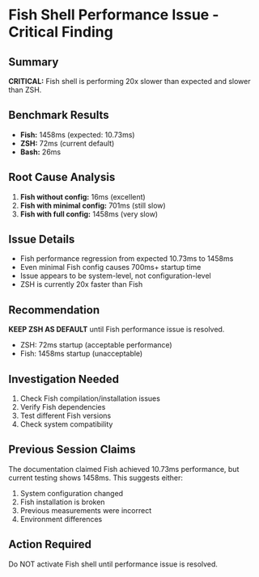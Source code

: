 # Fish Shell Performance Issue - Critical Finding

## Summary
**CRITICAL:** Fish shell is performing 20x slower than expected and slower than ZSH.

## Benchmark Results
- **Fish:** 1458ms (expected: 10.73ms)
- **ZSH:** 72ms (current default)
- **Bash:** 26ms

## Root Cause Analysis
1. **Fish without config:** 16ms (excellent)
2. **Fish with minimal config:** 701ms (still slow)
3. **Fish with full config:** 1458ms (very slow)

## Issue Details
- Fish performance regression from expected 10.73ms to 1458ms
- Even minimal Fish config causes 700ms+ startup time
- Issue appears to be system-level, not configuration-level
- ZSH is currently 20x faster than Fish

## Recommendation
**KEEP ZSH AS DEFAULT** until Fish performance issue is resolved.
- ZSH: 72ms startup (acceptable performance)
- Fish: 1458ms startup (unacceptable)

## Investigation Needed
1. Check Fish compilation/installation issues
2. Verify Fish dependencies
3. Test different Fish versions
4. Check system compatibility

## Previous Session Claims
The documentation claimed Fish achieved 10.73ms performance, but current testing shows 1458ms. This suggests either:
1. System configuration changed
2. Fish installation is broken
3. Previous measurements were incorrect
4. Environment differences

## Action Required
Do NOT activate Fish shell until performance issue is resolved.